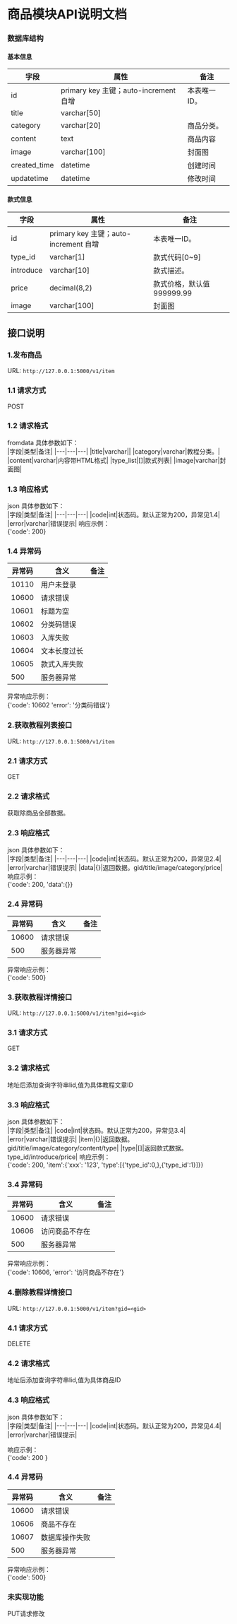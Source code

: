 # 商品模块API说明文档
### 数据库结构  
#### 基本信息  
|字段|属性|备注|
|---|---|---|
|id|primary key 主键；auto-increment 自增|本表唯一ID。|
|title|varchar[50]||
|category|varchar[20]|商品分类。|
|content|text|商品内容|
|image|varchar[100]|封面图|
|created_time|datetime|创建时间|
|updatetime|datetime|修改时间|
#### 款式信息  
|字段|属性|备注|
|---|---|---|
|id|primary key 主键；auto-increment 自增|本表唯一ID。|
|type_id|varchar[1]|款式代码[0~9]|
|introduce|varchar[10]|款式描述。|
|price|decimal(8,2)|款式价格，默认值999999.99|
|image|varchar[100]|封面图|

## 接口说明  
### 1.发布商品  
URL: `http://127.0.0.1:5000/v1/item`  
### 1.1 请求方式  
POST
### 1.2 请求格式  
fromdata 具体参数如下：  
|字段|类型|备注|
|---|---|---|
|title|varchar||
|category|varchar|教程分类。|
|content|varchar|内容带HTML格式|
|type_list|[]|款式列表|
|image|varchar|封面图|
### 1.3 响应格式  
json 具体参数如下：  
|字段|类型|备注|
|---|---|---|
|code|int|状态码。默认正常为200，异常见1.4|
|error|varchar|错误提示|
响应示例：  
{'code': 200}  
### 1.4 异常码  
|异常码|含义|备注|
|---|---|---|
|10110|用户未登录||
|10600|请求错误||
|10601|标题为空||
|10602|分类码错误||
|10603|入库失败||
|10604|文本长度过长||
|10605|款式入库失败||
|500|服务器异常||
异常响应示例：  
{'code': 10602 'error': '分类码错误'} 

### 2.获取教程列表接口  
URL: `http://127.0.0.1:5000/v1/item`  
### 2.1 请求方式  
GET
### 2.2 请求格式  
获取除商品全部数据。  
### 2.3 响应格式  
json 具体参数如下：  
|字段|类型|备注|
|---|---|---|
|code|int|状态码。默认正常为200，异常见2.4|
|error|varchar|错误提示|
|data|{}|返回数据。gid/title/image/category/price|
响应示例：  
{'code': 200, 'data':{}}
### 2.4 异常码  
|异常码|含义|备注|
|---|---|---|
|10600|请求错误||
|500|服务器异常||
异常响应示例：  
{'code': 500} 

### 3.获取教程详情接口  
URL: `http://127.0.0.1:5000/v1/item?gid=<gid>`  
### 3.1 请求方式  
GET
### 3.2 请求格式  
地址后添加查询字符串lid,值为具体教程文章ID
### 3.3 响应格式  
json 具体参数如下：  
|字段|类型|备注|
|code|int|状态码。默认正常为200，异常见3.4|
|error|varchar|错误提示|
|item|{}|返回数据。gid/title/image/category/content/type|
|type|[]|返回款式数据。type_id/introduce/price|
响应示例：  
{'code': 200, 'item':{'xxx': '123', 'type':[{'type_id':0,},{'type_id':1}]}}

### 3.4 异常码  
|异常码|含义|备注|
|---|---|---|
|10600|请求错误||
|10606|访问商品不存在||
|500|服务器异常||
异常响应示例：  
{'code': 10606, 'error': '访问商品不存在'} 

### 4.删除教程详情接口  
URL: `http://127.0.0.1:5000/v1/item?gid=<gid>`  
### 4.1 请求方式  
DELETE
### 4.2 请求格式  
地址后添加查询字符串lid,值为具体商品ID
### 4.3 响应格式  
json 具体参数如下：  
|字段|类型|备注|
|---|---|---|
|code|int|状态码。默认正常为200，异常见4.4|
|error|varchar|错误提示|

响应示例：  
{'code': 200 }
### 4.4 异常码  
|异常码|含义|备注|
|---|---|---|
|10600|请求错误||
|10606|商品不存在||
|10607|数据库操作失败||
|500|服务器异常||
异常响应示例：  
{'code': 500} 

### 未实现功能   
PUT请求修改  
